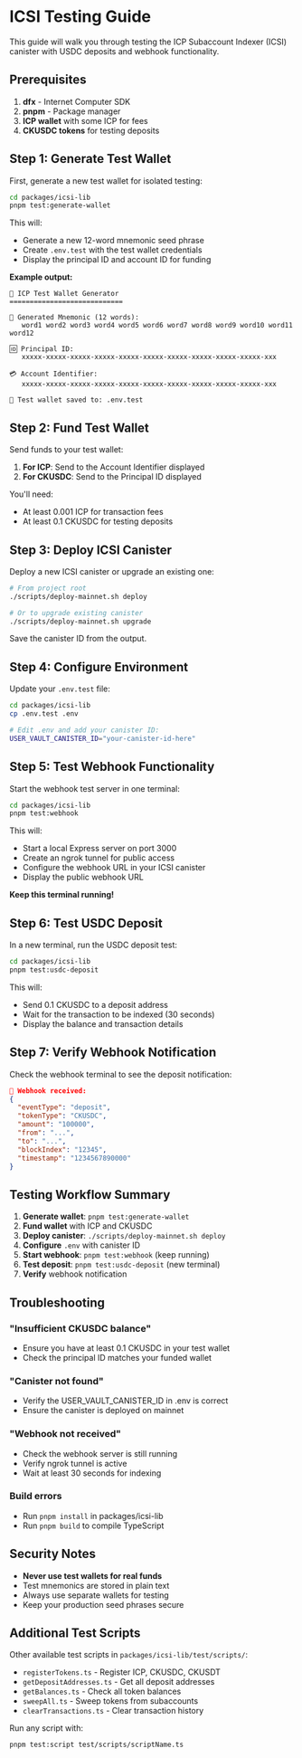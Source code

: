 # ICSI Testing Guide

This guide will walk you through testing the ICP Subaccount Indexer (ICSI) canister with USDC deposits and webhook functionality.

## Prerequisites

1. **dfx** - Internet Computer SDK
2. **pnpm** - Package manager
3. **ICP wallet** with some ICP for fees
4. **CKUSDC tokens** for testing deposits

## Step 1: Generate Test Wallet

First, generate a new test wallet for isolated testing:

```bash
cd packages/icsi-lib
pnpm test:generate-wallet
```

This will:

- Generate a new 12-word mnemonic seed phrase
- Create `.env.test` with the test wallet credentials
- Display the principal ID and account ID for funding

**Example output:**

```
🔑 ICP Test Wallet Generator
============================

📝 Generated Mnemonic (12 words):
   word1 word2 word3 word4 word5 word6 word7 word8 word9 word10 word11 word12

🆔 Principal ID:
   xxxxx-xxxxx-xxxxx-xxxxx-xxxxx-xxxxx-xxxxx-xxxxx-xxxxx-xxxxx-xxx

💳 Account Identifier:
   xxxxx-xxxxx-xxxxx-xxxxx-xxxxx-xxxxx-xxxxx-xxxxx-xxxxx-xxxxx-xxx

💾 Test wallet saved to: .env.test
```

## Step 2: Fund Test Wallet

Send funds to your test wallet:

1. **For ICP**: Send to the Account Identifier displayed
2. **For CKUSDC**: Send to the Principal ID displayed

You'll need:

- At least 0.001 ICP for transaction fees
- At least 0.1 CKUSDC for testing deposits

## Step 3: Deploy ICSI Canister

Deploy a new ICSI canister or upgrade an existing one:

```bash
# From project root
./scripts/deploy-mainnet.sh deploy

# Or to upgrade existing canister
./scripts/deploy-mainnet.sh upgrade
```

Save the canister ID from the output.

## Step 4: Configure Environment

Update your `.env.test` file:

```bash
cd packages/icsi-lib
cp .env.test .env

# Edit .env and add your canister ID:
USER_VAULT_CANISTER_ID="your-canister-id-here"
```

## Step 5: Test Webhook Functionality

Start the webhook test server in one terminal:

```bash
cd packages/icsi-lib
pnpm test:webhook
```

This will:

- Start a local Express server on port 3000
- Create an ngrok tunnel for public access
- Configure the webhook URL in your ICSI canister
- Display the public webhook URL

**Keep this terminal running!**

## Step 6: Test USDC Deposit

In a new terminal, run the USDC deposit test:

```bash
cd packages/icsi-lib
pnpm test:usdc-deposit
```

This will:

- Send 0.1 CKUSDC to a deposit address
- Wait for the transaction to be indexed (30 seconds)
- Display the balance and transaction details

## Step 7: Verify Webhook Notification

Check the webhook terminal to see the deposit notification:

```json
📨 Webhook received:
{
  "eventType": "deposit",
  "tokenType": "CKUSDC",
  "amount": "100000",
  "from": "...",
  "to": "...",
  "blockIndex": "12345",
  "timestamp": "1234567890000"
}
```

## Testing Workflow Summary

1. **Generate wallet**: `pnpm test:generate-wallet`
2. **Fund wallet** with ICP and CKUSDC
3. **Deploy canister**: `./scripts/deploy-mainnet.sh deploy`
4. **Configure** `.env` with canister ID
5. **Start webhook**: `pnpm test:webhook` (keep running)
6. **Test deposit**: `pnpm test:usdc-deposit` (new terminal)
7. **Verify** webhook notification

## Troubleshooting

### "Insufficient CKUSDC balance"

- Ensure you have at least 0.1 CKUSDC in your test wallet
- Check the principal ID matches your funded wallet

### "Canister not found"

- Verify the USER_VAULT_CANISTER_ID in .env is correct
- Ensure the canister is deployed on mainnet

### "Webhook not received"

- Check the webhook server is still running
- Verify ngrok tunnel is active
- Wait at least 30 seconds for indexing

### Build errors

- Run `pnpm install` in packages/icsi-lib
- Run `pnpm build` to compile TypeScript

## Security Notes

- **Never use test wallets for real funds**
- Test mnemonics are stored in plain text
- Always use separate wallets for testing
- Keep your production seed phrases secure

## Additional Test Scripts

Other available test scripts in `packages/icsi-lib/test/scripts/`:

- `registerTokens.ts` - Register ICP, CKUSDC, CKUSDT
- `getDepositAddresses.ts` - Get all deposit addresses
- `getBalances.ts` - Check all token balances
- `sweepAll.ts` - Sweep tokens from subaccounts
- `clearTransactions.ts` - Clear transaction history

Run any script with:

```bash
pnpm test:script test/scripts/scriptName.ts
```
